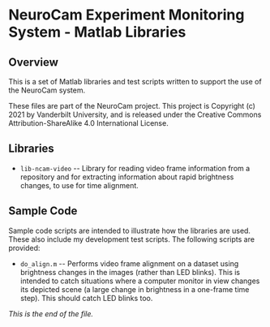 # NeuroCam Experiment Monitoring System - Matlab Libraries

## Overview

This is a set of Matlab libraries and test scripts written to support the
use of the NeuroCam system.

These files are part of the NeuroCam project.
This project is Copyright (c) 2021 by Vanderbilt University, and is released
under the Creative Commons Attribution-ShareAlike 4.0 International License.


## Libraries

* `lib-ncam-video` --
Library for reading video frame information from a repository and for
extracting information about rapid brightness changes, to use for time
alignment.


## Sample Code

Sample code scripts are intended to illustrate how the libraries are used.
These also include my development test scripts. The following scripts are
provided:

* `do_align.m` --
Performs video frame alignment on a dataset using brightness changes in the
images (rather than LED blinks). This is intended to catch situations where
a computer monitor in view changes its depicted scene (a large change in
brightness in a one-frame time step). This should catch LED blinks too.


_This is the end of the file._
